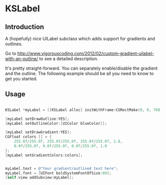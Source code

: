 KSLabel
=======

Introduction
---------------------

A (hopefully) nice UILabel subclass which adds support for gradients and outlines.

Go to http://www.vigorouscoding.com/2012/02/custom-gradient-uilabel-with-an-outline/ to see a detailed description.

It's pretty straight-forward. You can separately enable/disable the gradient and the outline. The following example should be all you need to know to get you started.


Usage
---------------------

```objective-c

KSLabel *myLabel = [[KSLabel alloc] initWithFrame:CGRectMake(0, 0, 768, 200)];

[myLabel setDrawOutline:YES];
[myLabel setOutlineColor:[UIColor blueColor]];

[myLabel setDrawGradient:YES];
CGFloat colors [] = {
	255.0f/255.0f, 255.0f/255.0f, 255.0f/255.0f, 1.0,
	0.0f/255.0f, 0.0f/255.0f, 0.0f/255.0f, 1.0
};
[myLabel setGradientColors:colors];


myLabel.text = @"Your gradient/outlined text here";
myLabel.font = [UIFont boldSystemFontOfSize:80];
[self.view addSubview:myLabel];

```